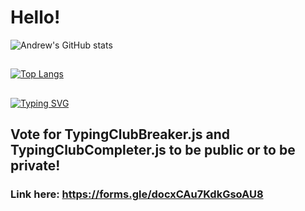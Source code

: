 # Hello!
![Andrew's GitHub stats](https://github-readme-stats.vercel.app/api?username=p1e2r&theme=dark&show_icons=true)
##
[![Top Langs](https://github-readme-stats.vercel.app/api/top-langs/?username=p1e2r&theme=dark)](https://github.com/anuraghazra/github-readme-stats)
## 
[![Typing SVG](https://readme-typing-svg.demolab.com?font=Fira+Code&weight=900&size=35&pause=1000&color=000FF7&width=435&lines=My+name+is+Andrew)]()
## Vote for TypingClubBreaker.js and TypingClubCompleter.js to be public or to be private!
### Link here: https://forms.gle/docxCAu7KdkGsoAU8


